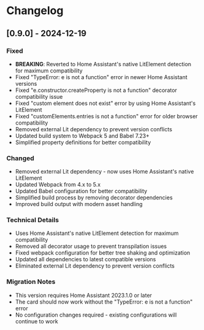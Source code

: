 # Changelog

## [0.9.0] - 2024-12-19

### Fixed
- **BREAKING**: Reverted to Home Assistant's native LitElement detection for maximum compatibility
- Fixed "TypeError: e is not a function" error in newer Home Assistant versions
- Fixed "e.constructor.createProperty is not a function" decorator compatibility issue
- Fixed "custom element does not exist" error by using Home Assistant's LitElement
- Fixed "customElements.entries is not a function" error for older browser compatibility
- Removed external Lit dependency to prevent version conflicts
- Updated build system to Webpack 5 and Babel 7.23+
- Simplified property definitions for better compatibility

### Changed
- Removed external Lit dependency - now uses Home Assistant's native LitElement
- Updated Webpack from 4.x to 5.x
- Updated Babel configuration for better compatibility
- Simplified build process by removing decorator dependencies
- Improved build output with modern asset handling

### Technical Details
- Uses Home Assistant's native LitElement detection for maximum compatibility
- Removed all decorator usage to prevent transpilation issues
- Fixed webpack configuration for better tree shaking and optimization
- Updated all dependencies to latest compatible versions
- Eliminated external Lit dependency to prevent version conflicts

### Migration Notes
- This version requires Home Assistant 2023.1.0 or later
- The card should now work without the "TypeError: e is not a function" error
- No configuration changes required - existing configurations will continue to work

